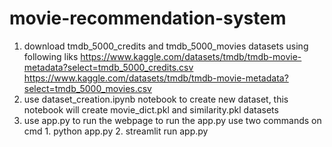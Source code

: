 # movie-recommendation-system
1. download tmdb_5000_credits and tmdb_5000_movies datasets using following liks
      https://www.kaggle.com/datasets/tmdb/tmdb-movie-metadata?select=tmdb_5000_credits.csv
      https://www.kaggle.com/datasets/tmdb/tmdb-movie-metadata?select=tmdb_5000_movies.csv
2. use dataset_creation.ipynb notebook to create new dataset, this notebook will create movie_dict.pkl and similarity.pkl datasets
3. use app.py to run the webpage
      to run the app.py use two commands on cmd
         1. python app.py
         2. streamlit run app.py
